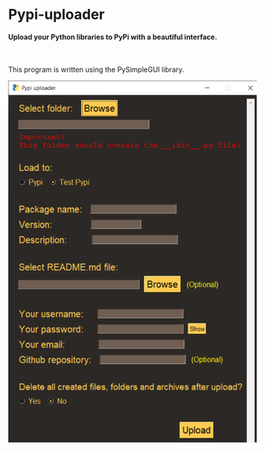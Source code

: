 # Pypi-uploader
#### Upload your Python libraries to PyPi with a beautiful interface.

</br>

This program is written using the PySimpleGUI library.


<img src="image.png"></img>
